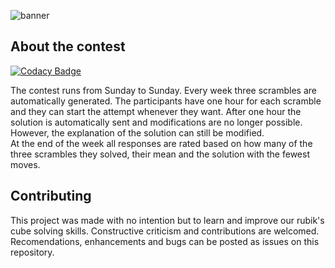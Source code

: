 ![banner](public/banner.png)

## About the contest

[![Codacy Badge](https://api.codacy.com/project/badge/Grade/0b590f32c10d48be80b500f4ea4522d1)](https://app.codacy.com/manual/crisszkutnik/fewestmoves-client?utm_source=github.com&utm_medium=referral&utm_content=crisszkutnik/fewestmoves-client&utm_campaign=Badge_Grade_Dashboard)

The contest runs from Sunday to Sunday. Every week three scrambles are automatically generated. The participants have one hour for each scramble and they can start the attempt whenever they want. After one hour the solution is automatically sent and modifications are no longer possible. However, the explanation of the solution can still be modified.  
At the end of the week all responses are rated based on how many of the three scrambles they solved, their mean and the solution with the fewest moves.

## Contributing
This project was made with no intention but to learn and improve our rubik's cube solving skills. Constructive criticism and contributions are welcomed. Recomendations, enhancements and bugs can be posted as issues on this repository.